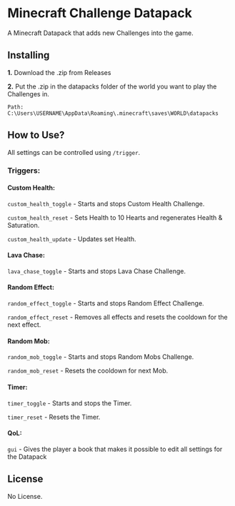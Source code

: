 # Minecraft Challenge Datapack

A Minecraft Datapack that adds new Challenges into the game.

## Installing

**1.** Download the .zip from Releases

**2.** Put the .zip in the datapacks folder of the world you want to play the Challenges in.

    Path: C:\Users\USERNAME\AppData\Roaming\.minecraft\saves\WORLD\datapacks
    
    
## How to Use?

All settings can be controlled using `/trigger`.

### Triggers:

#### Custom Health:

`custom_health_toggle`      -   Starts and stops Custom Health Challenge.

`custom_health_reset`       -   Sets Health to 10 Hearts and regenerates Health & Saturation.

`custom_health_update`      -   Updates set Health.

#### Lava Chase:

`lava_chase_toggle`         -   Starts and stops Lava Chase Challenge.

#### Random Effect:

`random_effect_toggle`   -   Starts and stops Random Effect Challenge.

`random_effect_reset`    -   Removes all effects and resets the cooldown for the next effect.

#### Random Mob:

`random_mob_toggle`         -   Starts and stops Random Mobs Challenge.

`random_mob_reset`          -   Resets the cooldown for next Mob.

#### Timer:

`timer_toggle`              -   Starts and stops the Timer.

`timer_reset`               -   Resets the Timer.

#### QoL:

`gui`                       -   Gives the player a book that makes it possible to edit all settings for the Datapack

## License

No License.

